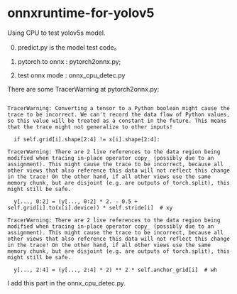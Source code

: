 # onnxruntime-for-yolov5
Using CPU to test yolov5s model.

0. predict.py is the model test code。   

1. pytorch to onnx : pytorch2onnx.py;

2. test onnx mode : onnx_cpu_detec.py



There are some TracerWarning at pytorch2onnx.py:

```

TracerWarning: Converting a tensor to a Python boolean might cause the trace to be incorrect. We can't record the data flow of Python values, so this value will be treated as a constant in the future. This means that the trace might not generalize to other inputs!

  if self.grid[i].shape[2:4] != x[i].shape[2:4]:
  
TracerWarning: There are 2 live references to the data region being modified when tracing in-place operator copy_ (possibly due to an assignment). This might cause the trace to be incorrect, because all other views that also reference this data will not reflect this change in the trace! On the other hand, if all other views use the same memory chunk, but are disjoint (e.g. are outputs of torch.split), this might still be safe.

  y[..., 0:2] = (y[..., 0:2] * 2. - 0.5 + self.grid[i].to(x[i].device)) * self.stride[i]  # xy
  
TracerWarning: There are 2 live references to the data region being modified when tracing in-place operator copy_ (possibly due to an assignment). This might cause the trace to be incorrect, because all other views that also reference this data will not reflect this change in the trace! On the other hand, if all other views use the same memory chunk, but are disjoint (e.g. are outputs of torch.split), this might still be safe.

  y[..., 2:4] = (y[..., 2:4] * 2) ** 2 * self.anchor_grid[i]  # wh

```

I add this part in the onnx_cpu_detec.py. 
